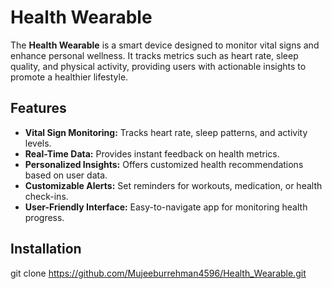 # Health Wearable

The **Health Wearable** is a smart device designed to monitor vital signs and enhance personal wellness. It tracks metrics such as heart rate, sleep quality, and physical activity, providing users with actionable insights to promote a healthier lifestyle.

## Features

- **Vital Sign Monitoring:** Tracks heart rate, sleep patterns, and activity levels.
- **Real-Time Data:** Provides instant feedback on health metrics.
- **Personalized Insights:** Offers customized health recommendations based on user data.
- **Customizable Alerts:** Set reminders for workouts, medication, or health check-ins.
- **User-Friendly Interface:** Easy-to-navigate app for monitoring health progress.

## Installation

   git clone https://github.com/Mujeeburrehman4596/Health_Wearable.git

